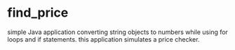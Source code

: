 # find_price
simple Java application converting string objects to numbers while using for loops and if statements. this application simulates a price checker.
